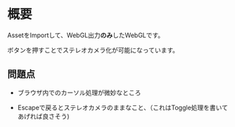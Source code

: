 # 概要

AssetをImportして、WebGL出力**のみ**したWebGLです。

ボタンを押すことでステレオカメラ化が可能になっています。

## 問題点

- ブラウザ内でのカーソル処理が微妙なところ

- Escapeで戻るとステレオカメラのままなこと、（これはToggle処理を書いてあげれば良さそう)

